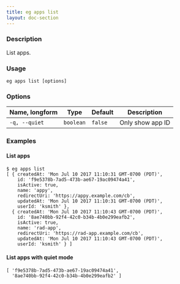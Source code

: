 ```yaml
---
title: eg apps list
layout: doc-section
---
```


### Description

List apps.

### Usage

```shell
eg apps list [options]
```

### Options

| Name, longform | Type      | Default | Description      |
| ---            | ---       | ---     | ---              |
| `-q, --quiet`  | `boolean` | `false` | Only show app ID |

### Examples

#### List apps

```shell
$ eg apps list
[ { createdAt: 'Mon Jul 10 2017 11:10:31 GMT-0700 (PDT)',
    id: 'f9e5378b-7ad5-473b-ae67-19ac09474a41',
    isActive: true,
    name: 'appy',
    redirectUri: 'https://appy.example.com/cb',
    updatedAt: 'Mon Jul 10 2017 11:10:31 GMT-0700 (PDT)',
    userId: 'ksmith' },
  { createdAt: 'Mon Jul 10 2017 11:10:43 GMT-0700 (PDT)',
    id: '8ae740bb-92f4-42c0-b34b-4b0e299eafb2',
    isActive: true,
    name: 'rad-app',
    redirectUri: 'https://rad-app.example.com/cb',
    updatedAt: 'Mon Jul 10 2017 11:10:43 GMT-0700 (PDT)',
    userId: 'ksmith' } ]
```

#### List apps with quiet mode

```shell
[ 'f9e5378b-7ad5-473b-ae67-19ac09474a41',
  '8ae740bb-92f4-42c0-b34b-4b0e299eafb2' ]
```
